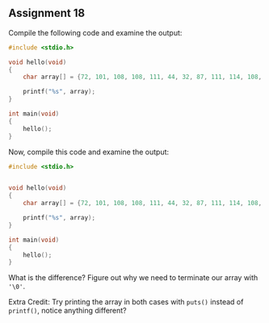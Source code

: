 ## Assignment 18
Compile the following code and examine the output:

```c
#include <stdio.h>

void hello(void)
{
	char array[] = {72, 101, 108, 108, 111, 44, 32, 87, 111, 114, 108, 100, 33};

	printf("%s", array);
}

int main(void) 
{
	hello();
}
```

Now, compile this code and examine the output:

```c
#include <stdio.h>


void hello(void)
{
	char array[] = {72, 101, 108, 108, 111, 44, 32, 87, 111, 114, 108, 100, 33, '\0'};

	printf("%s", array);
}

int main(void) 
{
	hello();
}
```

What is the difference? Figure out why we need to terminate our array with `'\0'`.

Extra Credit: Try printing the array in both cases with `puts()` instead of `printf()`, notice anything different? 

